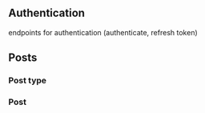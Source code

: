 ## Authentication
endpoints for authentication (authenticate, refresh token)

## Posts
### Post type

### Post


